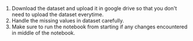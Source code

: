 1. Download the dataset and upload it in google drive so that you don't need to upload the dataset everytime.
2. Handle the missing values in dataset carefully.
3. Make sure to run the notebook from starting if any changes encountered in middle of the notebook.
